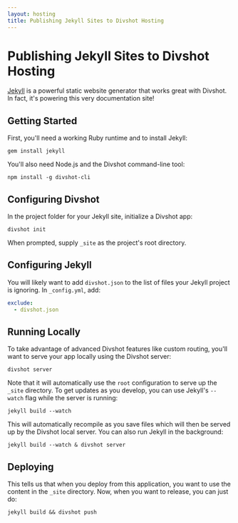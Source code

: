 ```yaml
---
layout: hosting
title: Publishing Jekyll Sites to Divshot Hosting
---
```


# Publishing Jekyll Sites to Divshot Hosting

<p class="lead"><a href="http://jekyllrb.com/">Jekyll</a> is a powerful static website generator that works great with
Divshot. In fact, it's powering this very documentation site!</p>

## Getting Started

First, you'll need a working Ruby runtime and to install Jekyll:

    gem install jekyll
    
You'll also need Node.js and the Divshot command-line tool:

    npm install -g divshot-cli
    
## Configuring Divshot

In the project folder for your Jekyll site, initialize a Divshot app:

    divshot init
    
When prompted, supply `_site` as the project's root directory.
    
## Configuring Jekyll

You will likely want to add `divshot.json` to the list of files your Jekyll project is
ignoring. In `_config.yml`, add:

```yaml
exclude:
  - divshot.json
```
    
## Running Locally

To take advantage of advanced Divshot features like custom routing, you'll want to serve
your app locally using the Divshot server:

    divshot server
    
Note that it will automatically use the `root` configuration to serve up the `_site` directory.
To get updates as you develop, you can use Jekyll's `--watch` flag while the server is running:

    jekyll build --watch
    
This will automatically recompile as you save files which will then be served up by the Divshot
local server. You can also run Jekyll in the background:

    jekyll build --watch & divshot server

## Deploying

This tells us that when you deploy from this application, you want to use the content in the
`_site` directory. Now, when you want to release, you can just do:

    jekyll build && divshot push